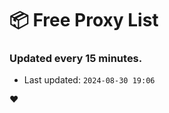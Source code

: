 # :package: Free Proxy List
### Updated every 15 minutes.

- Last updated: `2024-08-30 19:06`

:heart:
